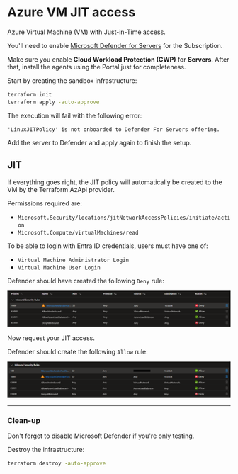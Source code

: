 # Azure VM JIT access

Azure Virtual Machine (VM) with Just-in-Time access.

You'll need to enable [Microsoft Defender for Servers][1] for the Subscription.

Make sure you enable **Cloud Workload Protection (CWP)** for **Servers**. After that, install the agents using the Portal just for completeness.

Start by creating the sandbox infrastructure:

```sh
terraform init
terraform apply -auto-approve
```

The execution will fail with the following error:

```
'LinuxJITPolicy' is not onboarded to Defender For Servers offering.
```

Add the server to Defender and apply again to finish the setup.

## JIT

If everything goes right, the JIT policy will automatically be created to the VM by the Terraform AzApi provider.

Permissions required are:

- `Microsoft.Security/locations/jitNetworkAccessPolicies/initiate/action`
- `Microsoft.Compute/virtualMachines/read`

To be able to login with Entra ID credentials, users must have one of: 

- `Virtual Machine Administrator Login`
- `Virtual Machine User Login`

Defender should have created the following `Deny` rule:

<img src=".assets/az-jit-deny.png" />

Now request your JIT access.

Defender should create the following `Allow` rule:

<img src=".assets/az-jit-allow.png" />


---

### Clean-up

Don't forget to disable Microsoft Defender if you're only testing.

Destroy the infrastructure:

```sh
terraform destroy -auto-approve
```


[1]: https://learn.microsoft.com/en-us/azure/defender-for-cloud/tutorial-enable-servers-plan

